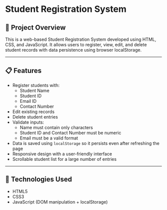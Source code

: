 # Student Registration System

## 📘 Project Overview

This is a web-based Student Registration System developed using HTML, CSS, and JavaScript. It allows users to register, view, edit, and delete student records with data persistence using browser localStorage.

---

## 📋 Features

- Register students with:
  - Student Name
  - Student ID
  - Email ID
  - Contact Number
- Edit existing records
- Delete student entries
- Validate inputs:
  - Name must contain only characters
  - Student ID and Contact Number must be numeric
  - Email must be a valid format
- Data is saved using `localStorage` so it persists even after refreshing the page
- Responsive design with a user-friendly interface
- Scrollable student list for a large number of entries

---

## 📂 Technologies Used

- HTML5
- CSS3
- JavaScript (DOM manipulation + localStorage)
